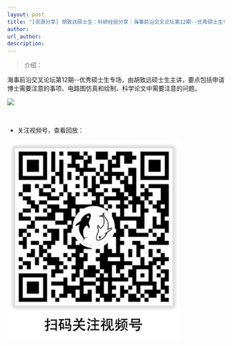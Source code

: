```yaml
---
layout: post
title: "[资源分享] 胡致远硕士生：科研经验分享｜海事前沿交叉论坛第12期--优秀硕士生专场"
author: 
url_author: 
description: 
---
```


> 介绍：

海事前沿交叉论坛第12期--优秀硕士生专场，由胡致远硕士生主讲，要点包括申请博士需要注意的事项、电路图仿真和绘制、科学论文中需要注意的问题。

<img src="https://cdn.jsdelivr.net/gh/MSPSLab/lab_images/blogs/sl_12.png" style="margin: 0 auto;width: 400px;margin-bottom: 30px;">

- 关注视频号，查看回放：

<img src="/videos/archive/code.png" style="margin: 0 auto;width: 400px;margin-bottom: 30px;">

